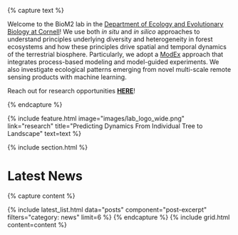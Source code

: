 ---
---

{% capture text %}

Welcome to the BioM2 lab in the [Department of Ecology and Evolutionary Biology at Cornell](https://ecologyandevolution.cornell.edu/)! We use both _in situ_ and _in silico_ approaches to understand principles underlying diversity and heterogeneity in forest ecosystems and how these principles drive spatial and temporal dynamics of the terrestrial biosphere. Particularly, we adopt a [ModEx](https://ess.science.energy.gov/modex/) approach that integrates process-based modeling and model-guided experiments. We also investigate ecological patterns emerging from novel multi-scale remote sensing products with machine learning.

Reach out for research opportunities **[HERE](./team)**!

{% endcapture %}

{%
  include feature.html
  image="images/lab_logo_wide.png"
  link="research"
  title="Predicting Dynamics From Individual Tree to Landscape"
  text=text
%}



{% include section.html %}

# Latest News

{% capture content %}
<!-- only include the most recent 6 news -->
{% include latest_list.html data="posts" component="post-excerpt" filters="category: news" limit=6 %}
{% endcapture %}
{% include grid.html content=content %}
